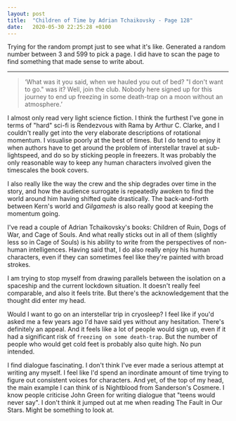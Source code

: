 ```yaml
---
layout: post
title:  "Children of Time by Adrian Tchaikovsky - Page 128"
date:   2020-05-30 22:25:28 +0100
---
```


Trying for the random prompt just to see what it's like. Generated a random number between 3 and 599 to pick a page. I did have to scan the page to find something that made sense to write about.

---
>‘What was it you said, when we hauled you out of bed? "I don't want to go." 
was it? 
>Well, join the club. 
>Nobody here signed up for this journey to end up freezing in some death-trap on a moon without an atmosphere.’


I almost only read very light science fiction. I think the furthest I've gone in terms of "hard" sci-fi is Rendezvous with Rama by Arthur C. Clarke, and I couldn't really get into the very elaborate descriptions of rotational momentum. I visualise poorly at the best of times. 
But I do tend to enjoy it when authors have to get around the problem of interstellar travel at sub-lightspeed, and do so by sticking people in freezers. It was probably the only reasonable way to keep any human characters involved given the timescales the book covers.

I also really like the way the crew and the ship degrades over time in the story, and how the audience surrogate is repeatedly awoken to find the world around him having shifted quite drastically. The back-and-forth between Kern's world and _Gilgamesh_ is also really good at keeping the momentum going.

I've read a couple of Adrian Tchaikovsky's books: Children of Ruin, Dogs of War, and Cage of Souls. And what really sticks out in all of them (slightly less so in Cage of Souls) is his ability to write from the perspectives of non-human intelligences. Having said that, I do also really enjoy his human characters, even if they can sometimes feel like they're painted with broad strokes.

I am trying to stop myself from drawing parallels between the isolation on a spaceship and the current lockdown situation. It doesn't really feel comparable, and also it feels trite. But there's the acknowledgement that the thought did enter my head.

Would I want to go on an interstellar trip in cryosleep? I feel like if you'd asked me a few years ago I'd have said yes without any hesitation. There's definitely an appeal. And it feels like a lot of people would sign up, even if it had a significant risk of `freezing on some death-trap`. But the number of people who would get cold feet is probably also quite high. No pun intended.


I find dialogue fascinating. I don't think I've ever made a serious attempt at writing any myself. I feel like I'd spend an inordinate amount of time trying to figure out consistent voices for characters. And yet, of the top of my head, the main example I can think of is Nightblood from Sanderson's Cosmere. I know people criticise John Green for writing dialogue that "teens would never say". I don't think it jumped out at me when reading The Fault in Our Stars. Might be something to look at.

